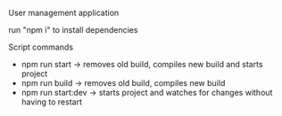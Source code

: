 User management application

run "npm i" to install dependencies

Script commands

- npm run start -> removes old build, compiles new build and starts project
- npm run build -> removes old build, compiles new build
- npm run start:dev -> starts project and watches for changes without having to restart
